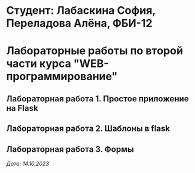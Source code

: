 # Студент: Лабаскина София, Переладова Алёна, ФБИ-12

# Лабораторные работы по второй части курса "WEB-программирование"

## Лабораторная работа 1. Простое приложение на Flask

## Лабораторная работа 2. Шаблоны в flask

## Лабораторная работа 3. Формы

*Дата: 14.10.2023*
